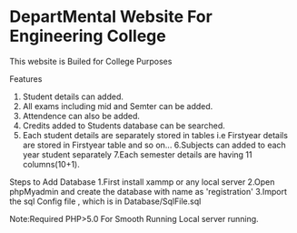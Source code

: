 # DepartMental Website For Engineering College 

This website is Builed for College Purposes

Features 

1. Student details can added.
2. All exams including mid and Semter can be added.
3. Attendence can also be added.
4. Credits added to Students database can be searched.
5. Each student details are separately stored in tables i.e Firstyear details are stored in Firstyear table and so on...
6.Subjects can added to each year student separately 
7.Each semester details are having 11 columns(10+1).


Steps to Add Database 
 1.First install xammp or any local server
 2.Open phpMyadmin and create the database with name as 'registration'
 3.Import the sql Config file , which is in Database/SqlFile.sql
 
 
 
 Note:Required PHP>5.0
      For Smooth Running Local server running.
      
      
